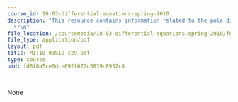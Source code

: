 ```yaml
---
course_id: 18-03-differential-equations-spring-2010
description: "This resource contains information related to the pole diagram. \r\n\
  \r\n"
file_location: /coursemedia/18-03-differential-equations-spring-2010/fd8f0a5ce0dce692f672c5839c8952c8_MIT18_03S10_c29.pdf
file_type: application/pdf
layout: pdf
title: MIT18_03S10_c29.pdf
type: course
uid: fd8f0a5ce0dce692f672c5839c8952c8

---
```

None